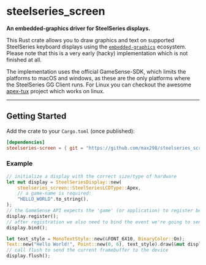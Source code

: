 # steelseries_screen

**An embedded-graphics driver for SteelSeries displays.**

This Rust crate allows you to draw graphics and text on supported SteelSeries keyboard displays using the [`embedded-graphics`](https://crates.io/crates/embedded-graphics) ecosystem.
Please note that this is a very early (hacky) implementation which is not finished at all.

The implementation uses the official GameSense-SDK, which limits the platforms to macOS and windows, as these are the only platforms
where the SteelSeries GG Client runs. For Linux you can checkout the awesome [apex-tux](https://github.com/not-jan/apex-tux) project which works on linux.

---

## Getting Started

Add the crate to your `Cargo.toml` (once published):

```toml
[dependencies]
steelseries-screen = { git = "https://github.com/max298/steelseries_screen" }
```

### Example
```rust
// initialize a display with the correct size/type of hardware
let mut display = SteelSeriesDisplay::new(
    steelseries_screen::SteelSeriesLCDType::Apex,
    // a game-name is required:
    "HELLO_WORLD".to_string(),
);
// the GameSense API expects the 'game' (or application) to register before it sends data
display.register();
// after registration we also need to bind the event we're going to send
display.bind();

let text_style = MonoTextStyle::new(&FONT_6X10, BinaryColor::On);
Text::new("Hello World!", Point::new(0, 6), text_style).draw(&mut display);
// call flush to send the current framebuffer to the device
display.flush();
```
